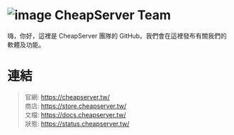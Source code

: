 # ![image](https://pub-d3ba7dcc1a0d465f9d31959cae47c102.r2.dev/cs_gray.png) CheapServer Team
嗨，你好，這裡是 CheapServer 團隊的 GitHub。我們會在這裡發布有關我們的軟體及功能。
# 連結
> 官網: https://cheapserver.tw/  
> 商店: https://store.cheapserver.tw/  
> 文檔: https://docs.cheapserver.tw/  
> 狀態: https://status.cheapserver.tw/  

